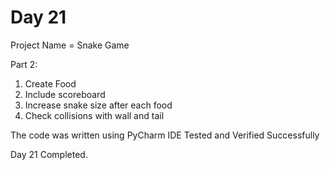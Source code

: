 # Day 21

Project Name = Snake Game

Part 2:

1) Create Food
2) Include scoreboard
3) Increase snake size after each food
4) Check collisions with wall and tail

The code was written using PyCharm IDE
Tested and Verified Successfully

Day 21 Completed.